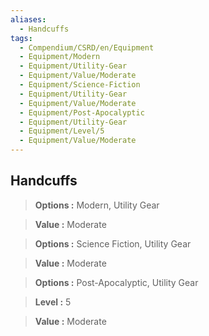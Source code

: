 ```yaml
---
aliases:
  - Handcuffs
tags:
  - Compendium/CSRD/en/Equipment
  - Equipment/Modern
  - Equipment/Utility-Gear
  - Equipment/Value/Moderate
  - Equipment/Science-Fiction
  - Equipment/Utility-Gear
  - Equipment/Value/Moderate
  - Equipment/Post-Apocalyptic
  - Equipment/Utility-Gear
  - Equipment/Level/5
  - Equipment/Value/Moderate
---
```

  
    
## Handcuffs    
    
>    
> **Options :** Modern, Utility Gear    
> **Value :** Moderate    
    
>    
> **Options :** Science Fiction, Utility Gear    
> **Value :** Moderate    
    
>    
> **Options :** Post-Apocalyptic, Utility Gear    
> **Level :** 5    
> **Value :** Moderate